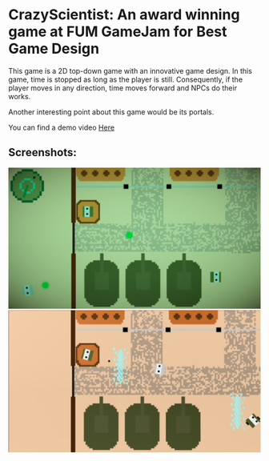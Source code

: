 # CrazyScientist: An award winning game at FUM GameJam for Best Game Design

This game is a 2D top-down game with an innovative game design. In this game, time is stopped as long as the player is still. Consequently, if the player moves in any direction, time moves forward and NPCs do their works.

Another interesting point about this game would be its portals.

You can find a demo video [Here](/Demo.mp4)

## Screenshots:
![Screenshot 1](/Images/Screen1.png)
![Screenshot 2](/Images/Screen2.png)
